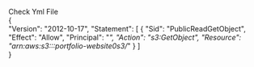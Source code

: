 Check Yml File 
<br>
{
<br>
    "Version": "2012-10-17",
    "Statement": [
        {
            "Sid": "PublicReadGetObject",
            "Effect": "Allow",
            "Principal": "*",
            "Action": "s3:GetObject",
            "Resource": "arn:aws:s3:::portfolio-website0s3/*"
        }
    ]
    <br>
}

